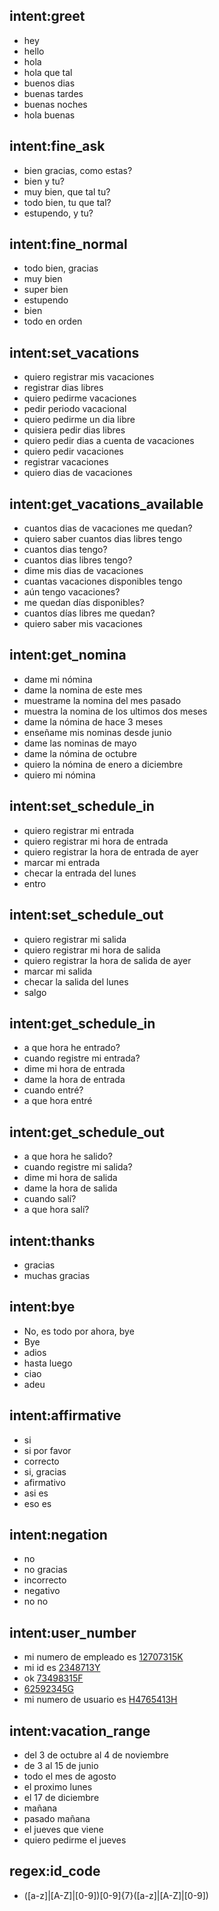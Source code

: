 ## intent:greet
- hey
- hello
- hola
- hola que tal
- buenos dias
- buenas tardes
- buenas noches
- hola buenas

## intent:fine_ask
- bien gracias, como estas?
- bien y tu?
- muy bien, que tal tu?
- todo bien, tu que tal?
- estupendo, y tu?

## intent:fine_normal
- todo bien, gracias
- muy bien
- super bien
- estupendo
- bien
- todo en orden

## intent:set_vacations
- quiero registrar mis vacaciones
- registrar dias libres
- quiero pedirme vacaciones
- pedir periodo vacacional
- quiero pedirme un dia libre
- quisiera pedir dias libres
- quiero pedir dias a cuenta de vacaciones
- quiero pedir vacaciones
- registrar vacaciones
- quiero dias de vacaciones

## intent:get_vacations_available
- cuantos dias de vacaciones me quedan?
- quiero saber cuantos dias libres tengo
- cuantos dias tengo?
- cuantos dias libres tengo?
- dime mis dias de vacaciones
- cuantas vacaciones disponibles tengo
- aún tengo vacaciones? 
- me quedan días disponibles?
- cuantos días libres me quedan?
- quiero saber mis vacaciones

## intent:get_nomina
- dame mi nómina
- dame la nomina de este mes
- muestrame la nomina del mes pasado
- muestra la nomina de los ultimos dos meses
- dame la nómina de hace 3 meses
- enseñame mis nominas desde junio
- dame las nominas de mayo
- dame la nómina de octubre 
- quiero la nómina de enero a diciembre
- quiero mi nómina

## intent:set_schedule_in
- quiero registrar mi entrada
- quiero registrar mi hora de entrada
- quiero registrar la hora de entrada de ayer
- marcar mi entrada
- checar la entrada del lunes
- entro

## intent:set_schedule_out
- quiero registrar mi salida
- quiero registrar mi hora de salida
- quiero registrar la hora de salida de ayer
- marcar mi salida
- checar la salida del lunes
- salgo

## intent:get_schedule_in
- a que hora he entrado?
- cuando registre mi entrada?
- dime mi hora de entrada
- dame la hora de entrada
- cuando entré?
- a que hora entré

## intent:get_schedule_out
- a que hora he salido?
- cuando registre mi salida?
- dime mi hora de salida
- dame la hora de salida
- cuando salí?
- a que hora salí?

## intent:thanks
- gracias
- muchas gracias

## intent:bye
- No, es todo por ahora, bye
- Bye
- adios
- hasta luego
- ciao
- adeu

## intent:affirmative
- si
- si por favor
- correcto
- si, gracias
- afirmativo
- asi es
- eso es

## intent:negation
- no
- no gracias
- incorrecto
- negativo
- no no

## intent:user_number
- mi numero de empleado es [12707315K](id_code)
- mi id es [2348713Y](id_code)
- ok [73498315F](id_code)
- [62592345G](id_code)
- mi numero de usuario es [H4765413H](id_code)

## intent:vacation_range
- del 3 de octubre al 4 de noviembre
- de 3 al 15 de junio
- todo el mes de agosto
- el proximo lunes
- el 17 de diciembre
- mañana
- pasado mañana
- el jueves que viene
- quiero pedirme el jueves

## regex:id_code
- ([a-z]|[A-Z]|[0-9])[0-9]{7}([a-z]|[A-Z]|[0-9])